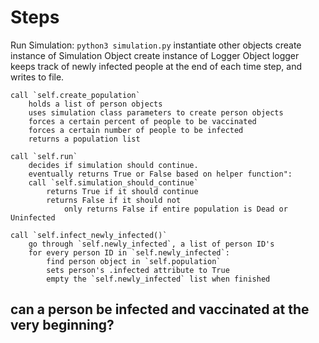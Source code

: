 # Steps

Run Simulation:
`python3 simulation.py`
	instantiate other objects
	create instance of Simulation Object
	create instance of Logger Object
		logger keeps track of newly infected people at the end of each time step, and writes to file.

	call `self.create_population`
		holds a list of person objects
		uses simulation class parameters to create person objects
		forces a certain percent of people to be vaccinated
		forces a certain number of people to be infected
		returns a population list

	call `self.run`
		decides if simulation should continue.
		eventually returns True or False based on helper function":
		call `self.simulation_should_continue`
			returns True if it should continue
			returns False if it should not
				only returns False if entire population is Dead or Uninfected

	call `self.infect_newly_infected()`
		go through `self.newly_infected`, a list of person ID's
		for every person ID in `self.newly_infected`:
			find person object in `self.population`
			sets person's .infected attribute to True
			empty the `self.newly_infected` list when finished

## can a person be infected and vaccinated at the very beginning?